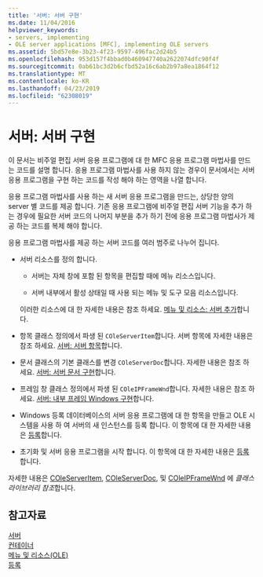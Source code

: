 ```yaml
---
title: '서버: 서버 구현'
ms.date: 11/04/2016
helpviewer_keywords:
- servers, implementing
- OLE server applications [MFC], implementing OLE servers
ms.assetid: 5bd57e8e-3b23-4f23-9597-496fac2d24b5
ms.openlocfilehash: 953d157f4bbad0b460947740a2622074dfc90f4f
ms.sourcegitcommit: 0ab61bc3d2b6cfbd52a16c6ab2b97a8ea1864f12
ms.translationtype: MT
ms.contentlocale: ko-KR
ms.lasthandoff: 04/23/2019
ms.locfileid: "62308019"
---
```

# <a name="servers-implementing-a-server"></a>서버: 서버 구현

이 문서는 비주얼 편집 서버 응용 프로그램에 대 한 MFC 응용 프로그램 마법사를 만드는 코드를 설명 합니다. 응용 프로그램 마법사를 사용 하지 않는 경우이 문서에서는 서버 응용 프로그램을 구현 하는 코드를 작성 해야 하는 영역을 나열 합니다.

응용 프로그램 마법사를 사용 하는 새 서버 응용 프로그램을 만드는, 상당한 양의 server 별 코드를 제공 합니다. 기존 응용 프로그램에 비주얼 편집 서버 기능을 추가 하는 경우에 필요한 서버 코드의 나머지 부분을 추가 하기 전에 응용 프로그램 마법사가 제공 하는 코드를 복제 해야 합니다.

응용 프로그램 마법사를 제공 하는 서버 코드를 여러 범주로 나누어 집니다.

- 서버 리소스를 정의 합니다.

  - 서버는 자체 창에 포함 된 항목을 편집할 때에 메뉴 리소스입니다.

  - 서버 내부에서 활성 상태일 때 사용 되는 메뉴 및 도구 모음 리소스입니다.

  이러한 리소스에 대 한 자세한 내용은 참조 하세요. [메뉴 및 리소스: 서버 추가](../mfc/menus-and-resources-server-additions.md)합니다.

- 항목 클래스 정의에서 파생 된 `COleServerItem`합니다. 서버 항목에 자세한 내용은 참조 하세요. [서버: 서버 항목](../mfc/servers-server-items.md)합니다.

- 문서 클래스의 기본 클래스를 변경 `COleServerDoc`합니다. 자세한 내용은 참조 하세요. [서버: 서버 문서 구현](../mfc/servers-implementing-server-documents.md)합니다.

- 프레임 창 클래스 정의에서 파생 된 `COleIPFrameWnd`합니다. 자세한 내용은 참조 하세요. [서버: 내부 프레임 Windows 구현](../mfc/servers-implementing-in-place-frame-windows.md)합니다.

- Windows 등록 데이터베이스의 서버 응용 프로그램에 대 한 항목을 만들고 OLE 시스템을 사용 하 여 서버의 새 인스턴스를 등록 합니다. 이 항목에 대 한 자세한 내용은 [등록](../mfc/registration.md)합니다.

- 초기화 및 서버 응용 프로그램을 시작 합니다. 이 항목에 대 한 자세한 내용은 [등록](../mfc/registration.md)합니다.

자세한 내용은 [COleServerItem](../mfc/reference/coleserveritem-class.md), [COleServerDoc](../mfc/reference/coleserverdoc-class.md), 및 [COleIPFrameWnd](../mfc/reference/coleipframewnd-class.md) 에 *클래스 라이브러리 참조*합니다.

## <a name="see-also"></a>참고자료

[서버](../mfc/servers.md)<br/>
[컨테이너](../mfc/containers.md)<br/>
[메뉴 및 리소스(OLE)](../mfc/menus-and-resources-ole.md)<br/>
[등록](../mfc/registration.md)
